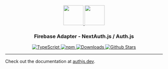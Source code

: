 <p align="center">
  <br/>
  <a href="https://authjs.dev" target="_blank">
    <img height="64px" src="https://authjs.dev/img/logo/logo-sm.png" />
  </a>
  <a href="https://firebase.google.com" target="_blank">
    <img height="64px" src="https://authjs.dev/img/adapters/firebase.svg"/>
  </a>
  <h3 align="center"><b>Firebase Adapter</b> - NextAuth.js / Auth.js</a></h3>
  <p align="center" style="align: center;">
    <a href="https://npm.im/@next-auth/firebase-adapter">
      <img src="https://img.shields.io/badge/TypeScript-blue?style=flat-square" alt="TypeScript" />
    </a>
    <a href="https://npm.im/@next-auth/firebase-adapter">
      <img alt="npm" src="https://img.shields.io/npm/v/@next-auth/firebase-adapter?color=green&label=@next-auth/firebase-adapter&style=flat-square">
    </a>
    <a href="https://www.npmtrends.com/@next-auth/firebase-adapter">
      <img src="https://img.shields.io/npm/dm/@next-auth/firebase-adapter?label=%20downloads&style=flat-square" alt="Downloads" />
    </a>
    <a href="https://github.com/nextauthjs/next-auth/stargazers">
      <img src="https://img.shields.io/github/stars/nextauthjs/next-auth?style=flat-square" alt="Github Stars" />
    </a>
  </p>
</p>

---

Check out the documentation at [authjs.dev](https://authjs.dev/reference/adapter/firebase).
